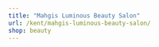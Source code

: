 ```yaml
---
title: "Mahgis Luminous Beauty Salon"
url: /kent/mahgis-luminous-beauty-salon/
shop: beauty
---
```

